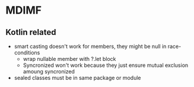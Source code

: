 # MDIMF

## Kotlin related

- smart casting doesn't work for members, they might be null in race-conditions
    - wrap nullable member with ?.let block
    - Syncronized won't work because they just ensure mutual exclusion amoung syncronized
- sealed classes must be in same package or module